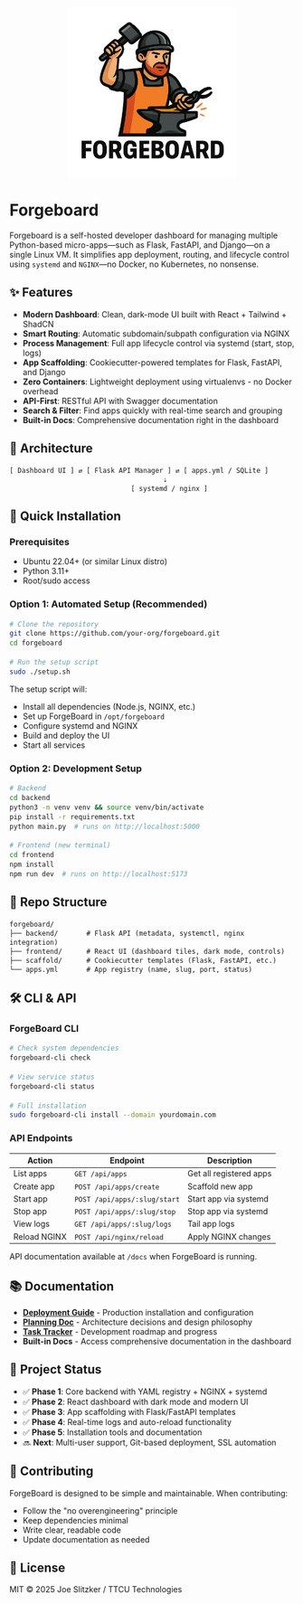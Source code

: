 <p align="center">
  <picture>
    <source media="(prefers-color-scheme: dark)" srcset="assets/forgeboard_logo_dark.png">
    <img alt="Forgeboard Logo" src="assets/forgeboard_logo.png" width="300">
  </picture>
</p>

# Forgeboard

Forgeboard is a self-hosted developer dashboard for managing multiple Python-based micro-apps—such as Flask, FastAPI, and Django—on a single Linux VM. It simplifies app deployment, routing, and lifecycle control using `systemd` and `NGINX`—no Docker, no Kubernetes, no nonsense.

## ✨ Features

- **Modern Dashboard**: Clean, dark-mode UI built with React + Tailwind + ShadCN
- **Smart Routing**: Automatic subdomain/subpath configuration via NGINX
- **Process Management**: Full app lifecycle control via systemd (start, stop, logs)
- **App Scaffolding**: Cookiecutter-powered templates for Flask, FastAPI, and Django
- **Zero Containers**: Lightweight deployment using virtualenvs - no Docker overhead
- **API-First**: RESTful API with Swagger documentation
- **Search & Filter**: Find apps quickly with real-time search and grouping
- **Built-in Docs**: Comprehensive documentation right in the dashboard

## 🧱 Architecture

```
[ Dashboard UI ] ⇄ [ Flask API Manager ] ⇄ [ apps.yml / SQLite ]
                                      ⇣
                              [ systemd / nginx ]
```

## 🚀 Quick Installation

### Prerequisites
- Ubuntu 22.04+ (or similar Linux distro)
- Python 3.11+
- Root/sudo access

### Option 1: Automated Setup (Recommended)

```bash
# Clone the repository
git clone https://github.com/your-org/forgeboard.git
cd forgeboard

# Run the setup script
sudo ./setup.sh
```

The setup script will:
- Install all dependencies (Node.js, NGINX, etc.)
- Set up ForgeBoard in `/opt/forgeboard`
- Configure systemd and NGINX
- Build and deploy the UI
- Start all services

### Option 2: Development Setup

```bash
# Backend
cd backend
python3 -m venv venv && source venv/bin/activate
pip install -r requirements.txt
python main.py  # runs on http://localhost:5000

# Frontend (new terminal)
cd frontend
npm install
npm run dev  # runs on http://localhost:5173
```

## 📁 Repo Structure

```
forgeboard/
├── backend/       # Flask API (metadata, systemctl, nginx integration)
├── frontend/      # React UI (dashboard tiles, dark mode, controls)
├── scaffold/      # Cookiecutter templates (Flask, FastAPI, etc.)
└── apps.yml       # App registry (name, slug, port, status)
```

## 🛠 CLI & API

### ForgeBoard CLI
```bash
# Check system dependencies
forgeboard-cli check

# View service status
forgeboard-cli status

# Full installation
sudo forgeboard-cli install --domain yourdomain.com
```

### API Endpoints

| Action       | Endpoint                    | Description                |
| ------------ | --------------------------- | -------------------------- |
| List apps    | `GET /api/apps`            | Get all registered apps    |
| Create app   | `POST /api/apps/create`    | Scaffold new app           |
| Start app    | `POST /api/apps/:slug/start` | Start app via systemd    |
| Stop app     | `POST /api/apps/:slug/stop`  | Stop app via systemd     |
| View logs    | `GET /api/apps/:slug/logs`   | Tail app logs            |
| Reload NGINX | `POST /api/nginx/reload`    | Apply NGINX changes       |

API documentation available at `/docs` when ForgeBoard is running.

## 📚 Documentation

- **[Deployment Guide](docs/DEPLOYMENT.md)** - Production installation and configuration
- **[Planning Doc](docs/PLANNING.md)** - Architecture decisions and design philosophy  
- **[Task Tracker](docs/TASK.md)** - Development roadmap and progress
- **Built-in Docs** - Access comprehensive documentation in the dashboard

## 🧪 Project Status

- ✅ **Phase 1**: Core backend with YAML registry + NGINX + systemd
- ✅ **Phase 2**: React dashboard with dark mode and modern UI
- ✅ **Phase 3**: App scaffolding with Flask/FastAPI templates
- ✅ **Phase 4**: Real-time logs and auto-reload functionality
- ✅ **Phase 5**: Installation tools and documentation
- 🔜 **Next**: Multi-user support, Git-based deployment, SSL automation

## 🤝 Contributing

ForgeBoard is designed to be simple and maintainable. When contributing:
- Follow the "no overengineering" principle
- Keep dependencies minimal
- Write clear, readable code
- Update documentation as needed

## 🧰 License

MIT © 2025 Joe Slitzker / TTCU Technologies
